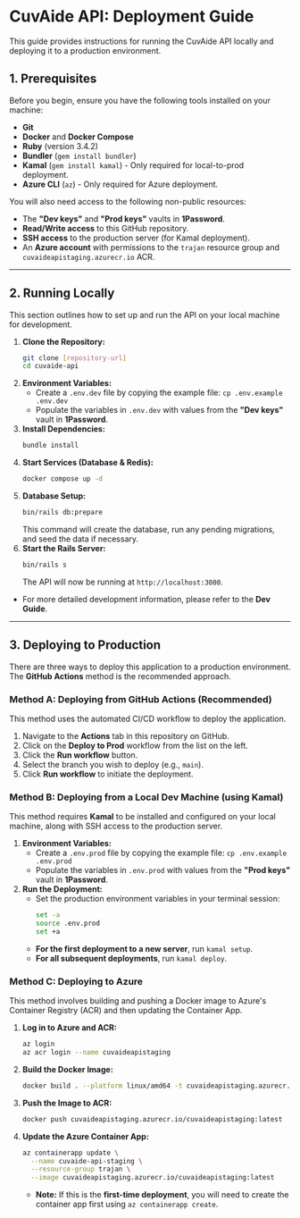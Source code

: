 # CuvAide API: Deployment Guide

This guide provides instructions for running the CuvAide API locally and deploying it to a production environment.

## 1. Prerequisites

Before you begin, ensure you have the following tools installed on your machine:

* **Git**
* **Docker** and **Docker Compose**
* **Ruby** (version 3.4.2)
* **Bundler** (`gem install bundler`)
* **Kamal** (`gem install kamal`) - Only required for local-to-prod deployment.
* **Azure CLI** (`az`) - Only required for Azure deployment.

You will also need access to the following non-public resources:

* The **"Dev keys"** and **"Prod keys"** vaults in **1Password**.
* **Read/Write access** to this GitHub repository.
* **SSH access** to the production server (for Kamal deployment).
* An **Azure account** with permissions to the `trajan` resource group and `cuvaideapistaging.azurecr.io` ACR.

---

## 2. Running Locally

This section outlines how to set up and run the API on your local machine for development.

1.  **Clone the Repository:**
    ```bash
    git clone [repository-url]
    cd cuvaide-api
    ```
2.  **Environment Variables:**
    * Create a `.env.dev` file by copying the example file: `cp .env.example .env.dev`
    * Populate the variables in `.env.dev` with values from the **"Dev keys"** vault in **1Password**.
3.  **Install Dependencies:**
    ```bash
    bundle install
    ```
4.  **Start Services (Database & Redis):**
    ```bash
    docker compose up -d
    ```
5.  **Database Setup:**
    ```bash
    bin/rails db:prepare
    ```
    This command will create the database, run any pending migrations, and seed the data if necessary.
6.  **Start the Rails Server:**
    ```bash
    bin/rails s
    ```
    The API will now be running at `http://localhost:3000`.

* For more detailed development information, please refer to the **Dev Guide**.

---

## 3. Deploying to Production

There are three ways to deploy this application to a production environment. The **GitHub Actions** method is the recommended approach.

### Method A: Deploying from GitHub Actions (Recommended)

This method uses the automated CI/CD workflow to deploy the application.

1.  Navigate to the **Actions** tab in this repository on GitHub.
2.  Click on the **Deploy to Prod** workflow from the list on the left.
3.  Click the **Run workflow** button.
4.  Select the branch you wish to deploy (e.g., `main`).
5.  Click **Run workflow** to initiate the deployment.

### Method B: Deploying from a Local Dev Machine (using Kamal)

This method requires **Kamal** to be installed and configured on your local machine, along with SSH access to the production server.

1.  **Environment Variables:**
    * Create a `.env.prod` file by copying the example file: `cp .env.example .env.prod`
    * Populate the variables in `.env.prod` with values from the **"Prod keys"** vault in **1Password**.
2.  **Run the Deployment:**
    * Set the production environment variables in your terminal session:
        ```bash
        set -a
        source .env.prod
        set +a
        ```
    * **For the first deployment to a new server**, run `kamal setup`.
    * **For all subsequent deployments**, run `kamal deploy`.

### Method C: Deploying to Azure

This method involves building and pushing a Docker image to Azure's Container Registry (ACR) and then updating the Container App.

1.  **Log in to Azure and ACR:**
    ```bash
    az login
    az acr login --name cuvaideapistaging
    ```
2.  **Build the Docker Image:**
    ```bash
    docker build . --platform linux/amd64 -t cuvaideapistaging.azurecr.io/cuvaideapistaging:latest
    ```
3.  **Push the Image to ACR:**
    ```bash
    docker push cuvaideapistaging.azurecr.io/cuvaideapistaging:latest
    ```
4.  **Update the Azure Container App:**
    ```bash
    az containerapp update \
      --name cuvaide-api-staging \
      --resource-group trajan \
      --image cuvaideapistaging.azurecr.io/cuvaideapistaging:latest
    ```
    * **Note:** If this is the **first-time deployment**, you will need to create the container app first using `az containerapp create`.
